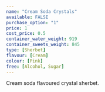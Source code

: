 ```yaml
---
name: "Cream Soda Crystals"
available: FALSE
purchase_option: "1"
price: 1
cost_price: 0.5
container_water_weight: 919
container_sweets_weight: 845
type: [Sherbet]
flavour: [Cream]
colour: [Pink]
free: [Alcohol, Sugar]
---
```

Cream soda flavoured crystal sherbet.